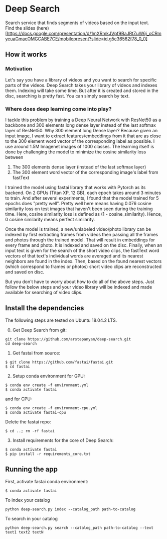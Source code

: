# Deep Search

Search service that finds segments of videos based on the input text.  
Find the slides (here)[https://docs.google.com/presentation/d/1mXRmkJVpf9BaJRtZuW6j_oCRmyeuaGmacOMGCABE7CE/mobilepresent?slide=id.g5c36562f78_0_0]

## How it works

### Motivation  

Let's say you have a library of videos and you want to search for specific parts of the videos. Deep Search takes your library of videos and indexes them. Indexing will take some time. But after it is created and stored in the disc, searching is pretty fast. You can simply search by text. 

### Where does deep learning come into play?  

I tackle this problem by training a Deep Neural Network with ResNet50 as a backbone and 300 elements long dense layer instead of the last softmax layer of ResNet50. Why 300 element long Dense layer? Because given an input image, I want to extract features/embeddings from it that are as close to the 300 element word vector of the corresponding label as possible. I use around 1.5M Imagenet images of 1000 classes. The learning itself is done by challenging the model to minimize the cosine similarity loss between

1. The 300 elements dense layer (instead of the last softmax layer)
2. The 300 element word vector of the corresponding image's label from fastText

I trained the model using fastai library that works with Pytorch as its backend. On 2 GPUs (Titan XP, 12 GB), each epoch takes around 3 minutes to train. And after several experiments, I found that the model trained for 5 epochs does "pretty well". Pretty well here means having 0.076 cosine similarity loss on test images that haven't been seen during the training time. Here, cosine similarity loss is defined as (1 - cosine_similarity). Hence, 0 cosine similarity means perfect similarity.

Once the model is trained, a new/unlabeled video/photo library can be indexed by first extracting frames from videos then passing all the frames and photos through the trained model. That will result in embeddings for every frame and photo. It is indexed and saved on the disc. Finally, when an input text is given for the search of the short video clips, the fastText word vectors of that text's individual words are averaged and its nearest neighbors are found in the index. Then, based on the found nearest vectors (which correspond to frames or photos) short video clips are reconstructed and saved on disc.

But you don't have to worry about how to do all of the above steps. Just follow the below steps and your video library will be indexed and made available for searching of video clips.
 

## Install the dependencies
The following steps are tested on Ubuntu 18.04.2 LTS.

0. Get Deep Search from git:
```
git clone https://github.com/arstepanyan/deep-search.git
cd deep-search
```
1. Get fastai from source:
 ```
$ git clone https://github.com/fastai/fastai.git
$ cd fastai
```
2. Setup conda environment for GPU:
```
$ conda env create -f environment.yml
$ conda activate fastai
```
and for CPU:
```
$ conda env create -f environment-cpu.yml
$ conda activate fastai-cpu
```
Delete the fastai repo:
```
$ cd ..; rm -rf fastai
```
3. Install requirements for the core of Deep Search:
```
$ conda activate fastai
$ pip install -r requirements_core.txt
```

## Running the app

First, activate fastai conda environment: 
```
$ conda activate fastai
```
To index your catalog
```
python deep-search.py index --catalog_path path-to-catalog
```
To search in your catalog
```
python deep-search.py search --catalog_path path-to-catalog --text text1 text2 textN
``` 